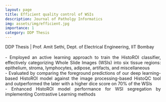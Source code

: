 ```yaml
---
layout: page
title: Efficient quality control of WSIs
description: Journal of Patholgy Informatics
img: assets/img/efficient.jpg
importance: 1
category: DDP Thesis
---
```


<p align="justify"> DDP Thesis | Prof. Amit Sethi, Dept. of Electrical Engineering, IIT Bombay <br><br>
- Employed an active learning approach to train the HistoROI classifier, effectively categorizing Whole Slide
Images (WSIs) into six tissue regions: epithelium, stroma, lymphocytes, adipose, artifacts, and miscellaneous <br>
- Evaluated by comparing the foreground predictions of our deep learning-based HistoROI model against the
image processing-based HistoQC tool and outperformed the later with a higher dice score on 70% of the WSIs<br>
- Enhanced HistoROI model performance for WSI segregation by implementing Contrastive Learning methods</p>






